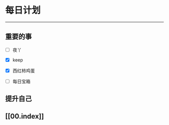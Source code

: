 
# 每日计划
---
## 重要的事

- [ ]  夜丫
- [x]  keep
- [x]  西红柿鸡蛋
- [ ]  每日宝箱



## 提升自己

  



## [[00.index]]










